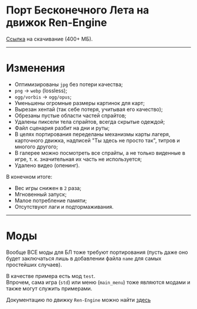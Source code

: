 # Порт Бесконечного Лета на движок Ren-Engine

[Ссылка](https://github.com/TrueCat17/es_vn/archive/master.zip)
на скачивание (400+ МБ).  

***

# Изменения

* Оптимизированы `jpg` без потери качества;
* `png` -> `webp` (lossless);
* `ogg/vorbis` -> `ogg/opus`;
* Уменьшены огромные размеры картинок для карт;
* Вырезан хентай (так себе потеря, учитывая его качество);
* Обрезаны пустые области частей спрайтов;
* Удалены пиксели тела спрайтов, всегда скрытые одеждой;
* Файл сценария разбит на дни и руты;
* В целях портирования переделаны механизмы карты лагеря, карточного движка, надписей "Ты здесь не просто так", титров и многого другого;
* В галерее можно посмотреть все спрайты, а не только виденные в игре, т. к. значительная их часть не используется;
* Удалено видео (опенинг).

В конечном итоге:
* Вес игры снижен в `2` раза;
* Мгновенный запуск;
* Малое потребление памяти;
* Отсутствуют лаги и подтормаживания.

***

# Моды

Вообще ВСЕ моды для БЛ тоже требуют портирования
(пусть даже оно будет заключаться лишь в добавлении файла `name` для самых простейших случаев).  

В качестве примера есть мод `test`.  
Впрочем, сама игра (`std`) или меню (`main_menu`) тоже являются модами и также могут служить примерами.

Документацию по движку `Ren-Engine` можно найти
[здесь](https://github.com/TrueCat17/Ren-Engine/wiki)

